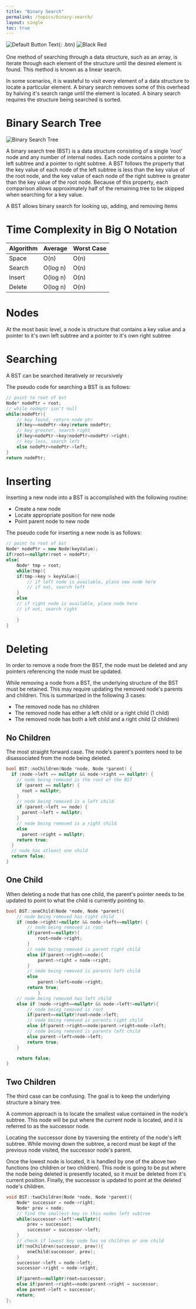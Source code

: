 ```yaml
---
title: "Binary Search"
permalink: /topics/binary-search/
layout: single
toc: true
---
```

![Default Button Text](https://github.com/SeanDaniels/structures-algorithms/tree/gh-pages/searching/code/bst){: .btn}
![Black Red](/structures-algorithms/assets/images/black-red.jpg)
<br/><br/>
One method of searching through a data structure, such as an array, is iterate through each element of the structure until the desired element is found. This method is known as a linear search. 

In some scenarios, it is wasteful to visit every element of a data structure to locate a particular element. A binary search removes some of this overhead by halving it's search range until the element is located. A binary search requires the structure being searched is sorted.

# Binary Search Tree

![Binary Search Tree](/structures-algorithms/assets/images/bst.jpg)

A binary search tree (BST) is a data structure consisting of a single 'root' node and any number of internal nodes. Each node contains a pointer to a left subtree and a pointer to right subtree. A BST follows the property that the key value of each node of the left subtree is less than the key value of the root node, and the key value of each node of the right subtree is greater than the key value of the root node. Because of this property, each comparison allows approximately half of the remaining tree to be skipped when searching for a key value.

A BST allows binary search for looking up, adding, and removing items

# Time Complexity in Big O Notation

| Algorithm | Average  | Worst Case |
|:----------|:---------|:-----------|
| Space     | O(n)     | O(n)       |
| Search    | O(log n) | O(n)       |
| Insert    | O(log n) | O(n)       |
| Delete    | O(log n) | O(n)       |


# Nodes
At the most basic level, a node is structure that contains a key value and a pointer to it's own left subtree and a pointer to it's own right subtree

# Searching
A BST can be searched iteratively or recursively

The pseudo code for searching a BST is as follows:

``` c++
// point to root of bst
Node* nodePtr = root;
// while nodeptr isn't null
while(nodePtr){
    // key found, return node ptr
    if(key==nodePtr->key)return nodePtr;
    // key greater, search right
    if(key>nodePtr->key)nodePtr=nodePtr->right;
    // key less, search left
    else nodePtr=nodePtr->left;
}
return nodePtr;
```
# Inserting
Inserting a new node into a BST is accomplished with the following routine:
- Create a new node
- Locate appropriate position for new node
- Point parent node to new node

The pseudo code for inserting a new node is as follows:
``` c++
// point to root of bst
Node* nodePtr = new Node(keyValue);
if(root==nullptr)root = nodePtr;
else{
    Node* tmp = root;
    while(tmp){
    if(tmp->key > keyValue){
        // if left node is available, place new node here
        // if not, search left
    }
    else 
    // if right node is available, place node here
    // if not, search right
    
    }
}
```
# Deleting
In order to remove a node from the BST, the node must be deleted and any pointers referencing the node must be updated. 

While removing a node from a BST, the underlying structure of the BST must be retained. This may require updating the removed node's parents and children. This is summarized in the following 3 cases:

- The removed node has no children
- The removed node has either a left child or a right child (1 child)
- The removed node has both a left child and a right child (2 children)


## No Children

The most straight forward case. The node's parent's pointers need to be disassociated from the node being deleted.

```c++
bool BST::noChildren(Node *node, Node *parent) {
  if (node->left == nullptr && node->right == nullptr) {
    // node being removed is the root of the BST
    if (parent == nullptr) {
      root = nullptr;
    }
    // node being removed is a left child
    if (parent->left == node) {
      parent->left = nullptr;
    }
    // node being removed is a right child
    else
      parent->right = nullptr;
    return true;
  }
  // node has atleast one child
  return false;
}
```


## One Child

When deleting a node that has one child, the parent's pointer needs to be updated to point to what the child is currently pointing to. 

```c++
bool BST::oneChild(Node *node, Node *parent){
    // node being removed has right child
    if (node->right!=nullptr && node->left==nullptr) {
        // node being removed is root
        if(parent==nullptr){
            root=node->right;
        }
        // node being removed is parent right child
        else if(parent->right==node){
            parent->right = node->right;
        }
        // node being removed is parents left child
        else
            parent->left=node->right;
        return true;
            }
    // node being removed has left child
    else if (node->right==nullptr && node->left!=nullptr){
        // node being removed is root
        if(parent==nullptr)root=node->left;
        // node being removed is parents right child
        else if(parent->right==node)parent->right=node->left;
        // node being removed is parents left child
        else parent->left=node->left;
        return true;
    }

    return false;
}
```

## Two Children

The third case can be confusing. The goal is to keep the underlying structure a binary tree. 

A common approach is to locate the smallest value contained in the node's subtree. This node will be put where the current node is located, and it is referred to as the successor node.

Locating the successor done by traversing the entirety of the node's left subtree. While moving down the subtree, a record must be kept of the previous node visited, the successor node's parent. 

Once the lowest node is located, it is handled by one of the above two functions (no children or two children). This node is going to be put where the node being deleted is presently located, so it must be deleted from it's current position. Finally, the successor is updated to point at the deleted node's children. 

```c++
void BST::twoChildren(Node *node, Node *parent){
    Node* successor = node->right;
    Node* prev = node;
    // find the smallest key in this nodes left subtree
    while(successor->left!=nullptr){
        prev = successor;
        successor = successor->left;
    }
    // check if lowest key node has no children or one child
    if(!noChildren(successor, prev)){
        oneChild(successor, prev);
    }
    successor->left = node->left;
    successor->right = node->right;

    if(parent==nullptr)root=successor;
    else if(parent->right==node)parent->right = successor;
    else parent->left = successor;
    return;
};
```


